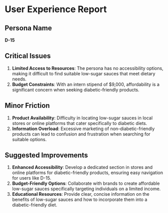 # User Experience Report

## Persona Name
**D-15**

## Critical Issues
1. **Limited Access to Resources**: The persona has no accessibility options, making it difficult to find suitable low-sugar sauces that meet dietary needs.
2. **Budget Constraints**: With an intern stipend of $9,000, affordability is a significant concern when seeking diabetic-friendly products.

## Minor Friction
1. **Product Availability**: Difficulty in locating low-sugar sauces in local stores or online platforms that cater specifically to diabetic diets.
2. **Information Overload**: Excessive marketing of non-diabetic-friendly products can lead to confusion and frustration when searching for suitable options.

## Suggested Improvements
1. **Enhanced Accessibility**: Develop a dedicated section in stores and online platforms for diabetic-friendly products, ensuring easy navigation for users like D-15.
2. **Budget-Friendly Options**: Collaborate with brands to create affordable low-sugar sauces specifically targeting individuals on a limited income.
3. **Educational Resources**: Provide clear, concise information on the benefits of low-sugar sauces and how to incorporate them into a diabetic-friendly diet.